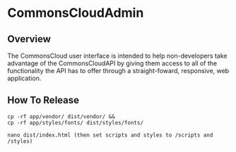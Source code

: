 # CommonsCloudAdmin

## Overview

The CommonsCloud user interface is intended to help non-developers take advantage of the CommonsCloudAPI by giving them access to all of the functionality the API has to offer through a straight-foward, responsive, web application.


## How To Release

    cp -rf app/vendor/ dist/vendor/ &&
    cp -rf app/styles/fonts/ dist/styles/fonts/

    nano dist/index.html (then set scripts and styles to /scripts and /styles)
